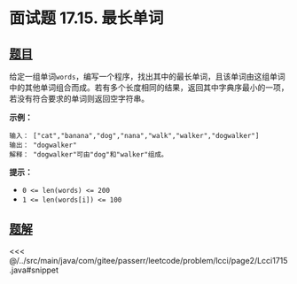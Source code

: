 # 面试题 17.15. 最长单词

## [题目](https://leetcode.cn/problems/longest-word-lcci/)
给定一组单词`words`，编写一个程序，找出其中的最长单词，且该单词由这组单词中的其他单词组合而成。若有多个长度相同的结果，返回其中字典序最小的一项，若没有符合要求的单词则返回空字符串。

**示例：**

```
输入： ["cat","banana","dog","nana","walk","walker","dogwalker"]
输出： "dogwalker"
解释： "dogwalker"可由"dog"和"walker"组成。
```

**提示：**

* `0 <= len(words) <= 200`
* `1 <= len(words[i]) <= 100`


## [题解](https://github.com/PasseRR/JavaLeetCode/blob/master/src/main/java/com/gitee/passerr/leetcode/problem/lcci/page2/Lcci1715.java)

<<< @/../src/main/java/com/gitee/passerr/leetcode/problem/lcci/page2/Lcci1715.java#snippet
